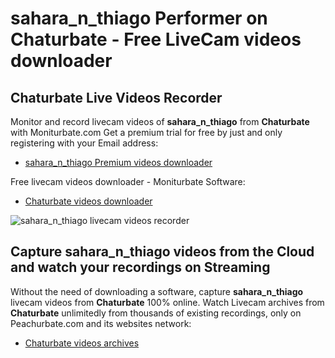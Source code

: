 # sahara_n_thiago Performer on Chaturbate - Free LiveCam videos downloader

## Chaturbate Live Videos Recorder

Monitor and record livecam videos of **sahara_n_thiago** from **Chaturbate** with Moniturbate.com
Get a premium trial for free by just and only registering with your Email address:
* [sahara_n_thiago Premium videos downloader](https://moniturbate.com/request-demo-licence-key.html)

Free livecam videos downloader - Moniturbate Software:
* [Chaturbate videos downloader](https://moniturbate.com/moniturbate-download-software.html)

![sahara_n_thiago livecam videos recorder](https://peachurnet.com/templates/moniturbate-software.png)


## Capture sahara_n_thiago videos from the Cloud and watch your recordings on Streaming

Without the need of downloading a software, capture **sahara_n_thiago** livecam videos from **Chaturbate** 100% online.
Watch Livecam archives from **Chaturbate** unlimitedly from thousands of existing recordings, only on Peachurbate.com and its websites network:
* [Chaturbate videos archives](https://peachurnet.com/)